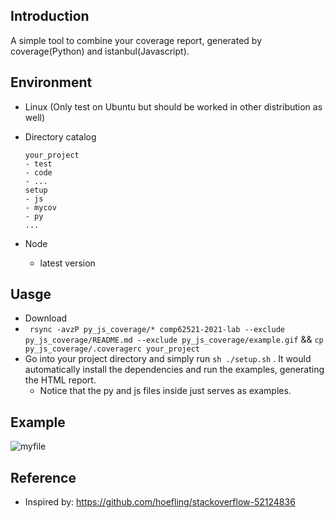 ## Introduction

A simple tool to combine your coverage report,  generated by coverage(Python) and istanbul(Javascript).

## Environment

- Linux (Only test on Ubuntu but should be worked in other distribution as well)
- Directory catalog

	```
	your_project
	- test
	- code
	- ...
	setup
	- js
	- mycov
	- py
	...
	```
- Node
  - latest version


## Uasge

- Download 
- ` rsync -avzP py_js_coverage/* comp62521-2021-lab --exclude py_js_coverage/README.md --exclude py_js_coverage/example.gif` && `cp py_js_coverage/.coveragerc your_project`
- Go into your project directory and simply run `sh ./setup.sh` . It would automatically install the dependencies and run the examples, generating the HTML report. 
	- Notice that the py and js files inside just serves as examples.

## Example

![myfile](./example.gif)

## Reference

- Inspired by: https://github.com/hoefling/stackoverflow-52124836
